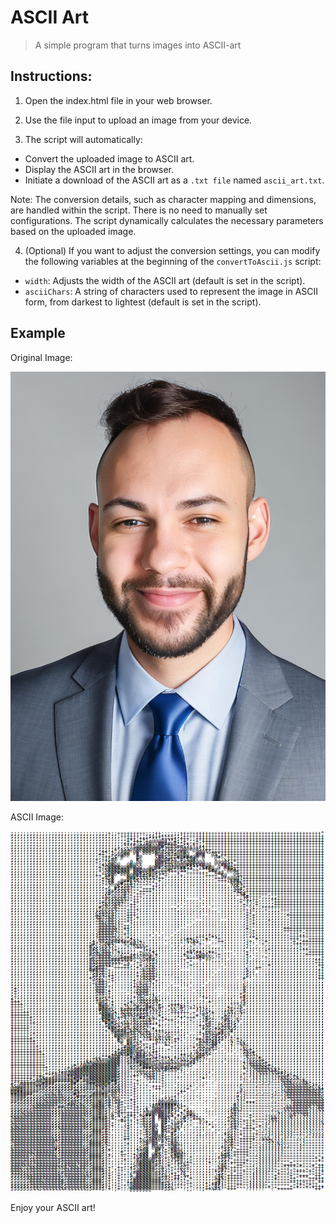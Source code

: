 # ASCII Art
> A simple program that turns images into ASCII-art


## Instructions:

1. Open the index.html file in your web browser.

2. Use the file input to upload an image from your device.

3. The script will automatically:

- Convert the uploaded image to ASCII art.
- Display the ASCII art in the browser.
- Initiate a download of the ASCII art as a `.txt file` named `ascii_art.txt`.

Note: The conversion details, such as character mapping and dimensions, are handled within the script. There is no need to manually set configurations. The script dynamically calculates the necessary parameters based on the uploaded image.

4. (Optional) If you want to adjust the conversion settings, you can modify the following variables at the beginning of the `convertToAscii.js` script:
- `width`: Adjusts the width of the ASCII art (default is set in the script).
- `asciiChars`: A string of characters used to represent the image in ASCII form, from darkest to lightest (default is set in the script).

## Example
Original Image:

![original_image](img/perfil_original.jpg)

ASCII Image:

![ascii_image](img/perfil_acsii.PNG)


Enjoy your ASCII art!
